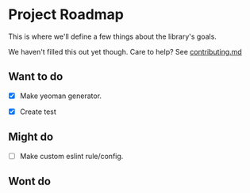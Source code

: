 # Project Roadmap

This is where we'll define a few things about the library's goals.

We haven't filled this out yet though. Care to help? See [contributing.md][contributing-link]

## Want to do
- [x] Make yeoman generator.
- [x] Create test


## Might do
- [ ] Make custom eslint rule/config.


## Wont do


[contributing-link]: https://github.com/luftywiranda13/generator-bunny/blob/master/contributing.md
